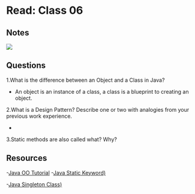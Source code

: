 # Read: Class 06

## Notes

![](https://docs.oracle.com/javase/tutorial/figures/java/concepts-bikeHierarchy.gif)
## Questions

1.What is the difference between an Object and a Class in Java?

- An object is an instance of a class, a class is a blueprint to creating an object.

2.What is a Design Pattern? Describe one or two with analogies from your previous work experience.

-

3.Static methods are also called what? Why?

## Resources

-[Java OO Tutorial](https://docs.oracle.com/javase/tutorial/java/concepts/)
-[Java Static Keyword)](https://www.programiz.com/java-programming/static-keyword)

-[Java Singleton Class)](https://www.programiz.com/java-programming/singleton)
